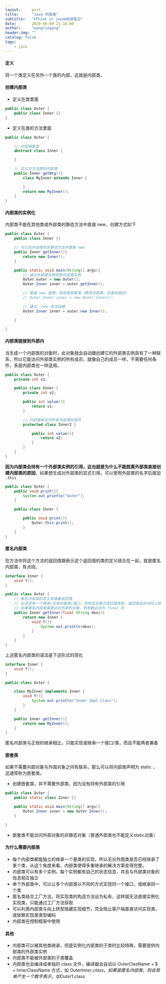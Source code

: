 ```yaml
---
layout:     post
title:      "Java 内部类"
subtitle:   "《Think in java》阅读笔记"
date:       2020-08-09 21:18:00
author:     "wangtiegang"
header-img: ""
catalog: false
tags:
    - java
---
```


#### 定义

将一个类定义在另外一个类的内部，这就是内部类。

#### 创建内部类

* 定义在类里面
  
```java
public class Outer {
    public class Inner {}
}
```

* 定义在类的方法里面

```java
public class Outer {

    // 内部抽象类
    abstract class Inner {

    }

    // 定义在方法类的内部类
    public Inner getWtg(){
        class MyInner extends Inner {

        }
        return new MyInner();
    }
}
```

#### 内部类的实例化

内部类不能在其他类或外部类的静态方法中直接 new，创建方式如下

```java
public class Outer {
    public class Inner {}

    // 可以在外部类的非静态方法中直接 new
    public Inner getInner(){
        return new Inner();
    }

    public static void main(String[] args){
        // 通过外部类实例获取内部类实例
        Outer outer = new Outer();
        Outer.Inner inner = outer.getInner();

        // 直接 new 报错，除非是嵌套类（静态内部类，后面会提到）
        // Outer.Inner inner = new Outer.Inner();

        // 通过 .new 语法创建
        Outer.Inner inner = outer.new Inner();

    }

}
```

#### 内部类链接到外部内

当生成一个内部类的对象时，此对象就会自动跟创建它的外部类实例具有了一种联系，所以它能访问外部类实例的所有成员，就像自己的成员一样，不需要任何条件，多层内部类也一样适用。

```java
public class Outer {
    private int v1;

    public class Inner {
        private int v2;

        public int value(){
            return v1;
        }

        // 内部类能访问所有外部类的成员
        protected class Inner2 {

            public int value(){
                return v2;
            }
        }
    }
}
```

**因为内部类会持有一个外部类实例的引用，这也就是为什么不能脱离外部类直接创建内部类的原因**，如果想生成对外部类的显式引用，可以使用外部类的名字后面加 ```.this```

```java
public class Outer {
    public void print(){
        System.out.println("Outer");
    }

    public class Inner {

        public void print(){
            Outer.this.print();
        }
    }
}
```

#### 匿名内部类

在方法中将这个方法的返回值跟表示这个返回值的类的定义结合在一起，就是匿名内部类，有点绕。

```java
interface Inner {
    void f();
}

public class Outer {
    // 匿名内部类的定义紧接着返回值
    // 必须具有一个继承/实现的基类/接口，否则无法表示返回值类型，返回值会自动向上转型
    // 如果匿名内部类需要访问外部的对象，则参数必须为 final 的
    public Inner getInner(final String desc){
        return new Inner {
            void f(){
                System.out.println(desc);
            }
        }
    }
}
```

上述匿名内部类的语法是下述形式的简化

```java
interface Inner {
    void f();
}

public class Outer {

    class MyInner implements Inner {
        void f(){
            System.out.println("Inner Impl class");
        }
    }

    public Inner getInner(){
        return new MyInner();
    }
}
```

匿名内部类与正规的继承相比，只能实现或继承一个接口/类，而且不能两者兼备

#### 嵌套类

如果不需要内部对象与外围对象之间有联系，那么可以将内部类声明为 static ，这通常称为嵌套类。

* 创建嵌套类，并不需要外部类，因为没有持有外部类的引用

```java
public class Outer {
    public static class Inner {}

    public static void main(String[] args){
        Outer.Inner inner = new Outer.Inner();
    }

}
```

* 嵌套类不能访问外部对象的非静态对象（普通外部类也不能定义static对象）

#### 为什么需要内部类

* 每个内部类都能独立的继承一个基类的实现，所以无论外围类是否已经继承了某个类，从这个角度来看，内部类使得多重继承的解决方案变得完整。
* 内部类可以有多个实例，每个实例都有自己的状态信息，并且与外部类对象的信息相互独立
* 单个外部类中，可以让多个内部类以不同的方式实现同一个接口，或继承同一个类
* 匿名类结合工厂方法，将实现类的构造方法设为私有，这样就无法直接实例化实现类，只能通过工厂方法获取
* 可以利用内部类与向上转型隐藏实现细节，完全阻止客户端直接访问实现类，或依赖实现类类型编码
* 内部类在控制框架中使用

#### 其他

* 内部类可以被其他类继承，但是实例化内部类的子类时比较特殊，需要提供内部类的外部类实例
* 内部类不能被外部类的子类覆盖
* 内部类也会编译成单独的 class 文件，编译器会自动以 OuterClasName + $ + InnerClassName 方式，如 Outer$Inner.class，如果是匿名内部类，则会简单产生一个数字表示，如 Outer$1.class